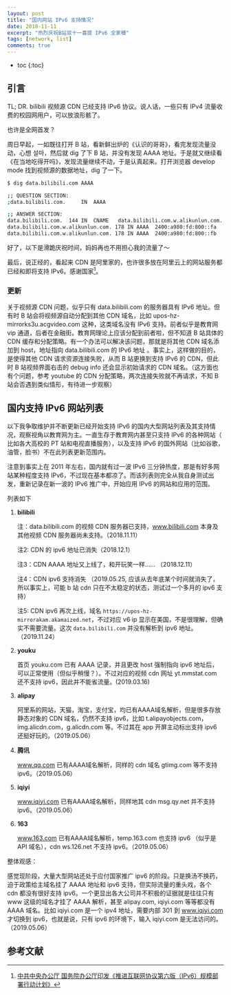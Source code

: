 ```yaml
---
layout: post
title: "国内网站 IPv6 支持情况"
date: 2018-11-11
excerpt: "热烈庆祝B站双十一喜提 IPv6 全家桶"
tags: [network, list]
comments: true
---
```


* toc
{:toc}

## 引言

TL; DR. bilibili 视频源 CDN 已经支持 IPv6 协议。说人话，一些只有 IPv4 流量收费的校园网用户，可以放浪形骸了。

也许是全网首发？

周日早起，一如既往打开 B 站，看新鲜出炉的《认识的哥哥》，看完发现流量没动，心想 설마，然后就 dig 了下 B 站，并没有发现 AAAA 地址。于是就又继续看 《在当地吃得开吗》，发现流量继续不动，于是认真起来。打开浏览器 develop mode 找到视频源的数据地址，dig 了一下。

```bash
$ dig data.bilibili.com AAAA

;; QUESTION SECTION:
;data.bilibili.com.		IN	AAAA

;; ANSWER SECTION:
data.bilibili.com.	144	IN	CNAME	data.bilibili.com.w.alikunlun.com.
data.bilibili.com.w.alikunlun.com. 178 IN AAAA	2400:a980:fd:800::fa
data.bilibili.com.w.alikunlun.com. 178 IN AAAA	2400:a980:fd:800::fb
```

好了，以下是滑跪庆祝时间，妈妈再也不用担心我的流量了～

最后，说正经的，看起来 CDN 是阿里家的，也许很多放在阿里云上的网站服务都已经和即将支持 IPv6。感谢国家[^gov]。

### 更新

关于视频源 CDN 问题，似乎只有 data.bilibili.com 的服务器具有 IPv6 地址。但有时 B 站会将视频源自动分配到其他 CDN 域名，比如 upos-hz-mirrorks3u.acgvideo.com 这种，这类域名没有 IPv6 支持。前者似乎是教育网 vip 通道，后者在金融街。教育网理论上应该分配到前者啦，但不知道 B 站具体的 CDN 缓存和分配策略。有一个办法可以解决该问题，那就是将其他 CDN 域名添加到 host，地址指向 data.bilibili.com 的 IPv6 地址 。事实上，这样做的目的，是使得其他 CDN 请求资源连接失败，从而 B 站更换到支持 IPv6 的 CDN，但此时 B 站视频界面右击的 debug info 还会显示初始请求的 CDN 域名。（这方面也有个问题，参考 youtube 的 CDN 分配策略，两次连接失败就不再请求，不知 B 站会否遇到类似情形，有待进一步观察）

## 国内支持 IPv6 网站列表

以下我争取维护并不断更新已经开始支持 IPv6 的国内大型网站列表及其支持情况，观察视角以教育网为主。一直生存于教育网内甚至只支持 IPv6 的各种网站（ 比如各大高校的 PT 站和电视直播服务），以及支持 IPv6 的国外网站（比如谷歌，油管，脸书）不在此列表更新范围内。

注意到事实上在 2011 年左右，国内就有过一波 IPv6 三分钟热度，那是有好多网站某种程度支持 IPv6，不过现在基本都凉了。而该列表则完全从我自身测试出发，重新记录在新一波的 IPv6 推广中，开始应用 IPv6 的网站和应用的范围。

列表如下

1. **bilibili** 

   注：data.bilibili.com 的视频 CDN 服务器已支持，www.bilibili.com 本身及其他视频 CDN 服务器尚未支持。（2018.11.11）

   注2:  CDN 的 ipv6 地址已消失（2018.12.1）

   注3：CDN AAAA 地址又上线了，和开玩笑一样...... （2018.12.11）

   注4：CDN ipv6 支持消失 （2019.05.25, 应该从去年底某个时间就消失了，所以事实上，可能 b 站 cdn 只在不太稳定的状态，测试过一个多月的 ipv6 支持）

   注5: CDN ipv6 再次上线，域名 `https://upos-hz-mirrorakam.akamaized.net`，不过对应 v6 ip 显示在美国，不是很理解，但确实不需要流量。这次 `data.bilibili.com` 并没有解析到 ipv6 地址。 （2019.11.24）

2. **youku**

   首页 youku.com 已有 AAAA 记录，并且更改 host 强制指向 ipv6 地址后，可以正常使用（但似乎稍慢？）。不过对应的视频 cdn 网址 yt.mmstat.com 还不支持 ipv6，因此并不能省流量。(2019.03.16)

3. **alipay**

   阿里系的网站，天猫，淘宝，支付宝，均已有AAAA域名解析，但是很多存放静态对象的 CDN 域名，仍然不支持 ipv6，比如 t.alipayobjects.com，img.alicdn.com，g.alicdn.com 等。不过其在 app 开屏主动标出支持 ipv6 还挺好玩的。（2019.05.06）

4. **腾讯**

   www.qq.com 已有AAAA域名解析，同样的 cdn 域名 gtimg.com 等不支持 ipv6。（2019.05.06）

5. **iqiyi**

   www.iqiyi.com 已有AAAA域名解析，同样地其 cdn msg.qy.net 并不支持 ipv6。（2019.05.06）

6. **163**

   www.163.com 已有AAAA域名解析，temp.163.com 也支持 ipv6 （似乎是 API 域名），cdn ws.126.net 不支持 ipv6。（2019.05.06）

整体观感：

感觉现阶段，大量大型网站还处于应付国家推广 ipv6 的阶段。只是换汤不换药，迫于政策给主域名挂了 AAAA 地址和 ipv6 支持，但实际流量的重头戏，各个 cdn 都没有很好支持 ipv6。一个更显出各大公司并不积极的证据就是往往只有 www 这级的域名才挂了 AAAA 解析，甚至 alipay.com, iqiyi.com 等等都没有 AAAA 域名。比如 iqiyi.com 是一个 ipv4 地址，需要内部 301 到 www.iqiyi.com 才切换到 ipv6，也就是说，只有 ipv6 的环境下，输入 iqiyi.com 是无法访问的。（2019.05.06）

## 参考文献

[^gov]: [中共中央办公厅 国务院办公厅印发《推进互联网协议第六版（IPv6）规模部署行动计划》](http://www.gov.cn/zhengce/2017-11/26/content_5242389.htm)

